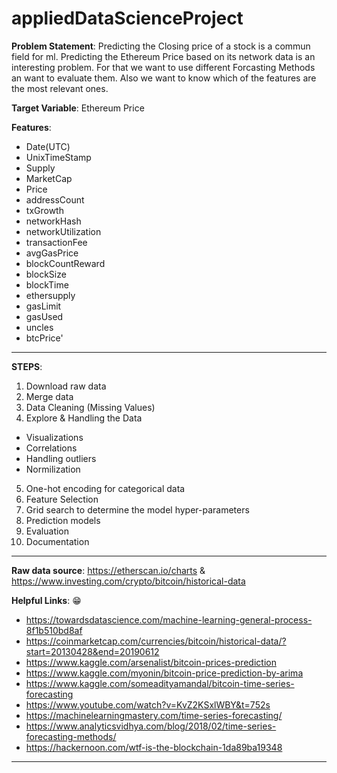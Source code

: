 # appliedDataScienceProject


**Problem Statement**:
Predicting the Closing price of a stock is a commun field for ml. 
Predicting the Ethereum Price based on its network data is an interesting problem. 
For that we want to use different Forcasting Methods an want to evaluate them. Also we want to know which of the features are the most relevant ones. 

**Target Variable**: Ethereum Price

**Features**:
- Date(UTC)
- UnixTimeStamp
- Supply
- MarketCap
- Price
- addressCount
- txGrowth
- networkHash
- networkUtilization
- transactionFee
- avgGasPrice
- blockCountReward
- blockSize
- blockTime
- ethersupply
- gasLimit
- gasUsed
- uncles
- btcPrice'
-------------------------------------------------------------------

**STEPS**:
1. Download raw data
2. Merge data
3. Data Cleaning (Missing Values)
4. Explore & Handling the Data
  - Visualizations
  - Correlations
  - Handling outliers
  - Normilization
5. One-hot encoding for categorical data
6. Feature Selection
7. Grid search to determine the model hyper-parameters
8. Prediction models
9. Evaluation
10. Documentation
-------------------------------------------------------------------

**Raw data source**: https://etherscan.io/charts & https://www.investing.com/crypto/bitcoin/historical-data

**Helpful Links**: :grin:
- https://towardsdatascience.com/machine-learning-general-process-8f1b510bd8af
- https://coinmarketcap.com/currencies/bitcoin/historical-data/?start=20130428&end=20190612
- https://www.kaggle.com/arsenalist/bitcoin-prices-prediction
- https://www.kaggle.com/myonin/bitcoin-price-prediction-by-arima
- https://www.kaggle.com/someadityamandal/bitcoin-time-series-forecasting
- https://www.youtube.com/watch?v=KvZ2KSxlWBY&t=752s
- https://machinelearningmastery.com/time-series-forecasting/
- https://www.analyticsvidhya.com/blog/2018/02/time-series-forecasting-methods/
- https://hackernoon.com/wtf-is-the-blockchain-1da89ba19348
-------------------------------------------------------------------
